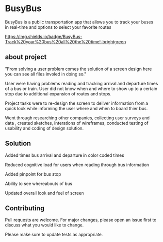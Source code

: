 
# BusyBus

BusyBus is a public transportation app that allows you to track your buses in real-time and options to select your favorite routes

https://img.shields.io/badge/BusyBus-Track%20your%20bus%20all%20the%20time!-brightgreen
## about project
"From solving a user problem comes the solution of a screen design here you can see all files involed in doing so."

User were having problems reading and tracking arrival and departure times of a bus or train. User did not know when and where to show up to a certain stop due to additional expansion of routes and stops. 

Project tasks were to re-design the screen to deliver information from a quick look while informing the user where and when to board thier bus.

Went through researching other companies, collecting user surveys and data , created sketches, interations of wireframes, conducted testing of usability and coding of design solution.


## Solution

Added times bus arrival and departure in color coded times

Reduced cognitive load for users when reading through bus information

Added pinpoint for bus stop 

Ability to see whereabouts of bus

Updated overall look and feel of screen


## Contributing
Pull requests are welcome. For major changes, please open an issue first to discuss what you would like to change.

Please make sure to update tests as appropriate.

